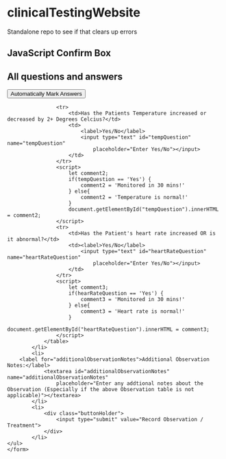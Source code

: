 # clinicalTestingWebsite
 Standalone repo to see if that clears up errors

 <!DOCTYPE html>
<html>
<body>

<h2>JavaScript Confirm Box</h2>

<h2> All questions and answers </h2>


<button onclick="myFunction()">Automatically Mark Answers</button>

<p id="demo"></p>

<script>
function myFunction() {
  var txt;
  if (confirm("Answer's have been automatically marked")) {
  	if ($painScore >= 5)
    {
    	 txt = "Pain Score is above 5. Monitor patient for 30min"
    }
  }
  document.getElementById("demo").innerHTML = txt;
}
</script>

</body>
</html>



<script>
						let comment1;
						if(painScore >= 5) {
							comment1 = 'Monitored in 30 mins!'
						} else{
							comment1 = 'Patient is fine!'
						}
						document.getElementById("painScore").innerHTML = comment1;
					</script>
					<tr>
						<td>Has the Patients Temperature increased or decreased by 2+ Degrees Celcius?</td>
						<td>
							<label>Yes/No</label>
							<input type="text" id="tempQuestion" name="tempQuestion"
								placeholder="Enter Yes/No"></input>
						</td>
					</tr>
					<script>
						let comment2;
						if(tempQuestion == 'Yes') {
							comment2 = 'Monitored in 30 mins!'
						} else{
							comment2 = 'Temperature is normal!'
						}
						document.getElementById("tempQuestion").innerHTML = comment2;
					</script>
					<tr>
						<td>Has the Patient's heart rate increased OR is it abnormal?</td>
						<td><label>Yes/No</label>
							<input type="text" id="heartRateQuestion" name="heartRateQuestion"
								placeholder="Enter Yes/No"></input>
						</td>
					</tr>
					<script>
						let comment3;
						if(hearRateQuestion == 'Yes') {
							comment3 = 'Monitored in 30 mins!'
						} else{
							comment3 = 'Heart rate is normal!'
						}
						document.getElementById("heartRateQuestion").innerHTML = comment3;
					</script>
				</table>
			</li>
			<li>
      	<label for="additionalObservationNotes">Additional Observation Notes:</label>
				<textarea id="additionalObservationNotes" name="additionalObservationNotes"
					placeholder="Enter any addtional notes about the Observation (Especially if the above Observation table is not applicable)"></textarea>
			</li>
			<li>
				<div class="buttonHolder">
					<input type="submit" value="Record Observation / Treatment">
				</div>
			</li>
	</ul>
	</form>
</body>

</html>




